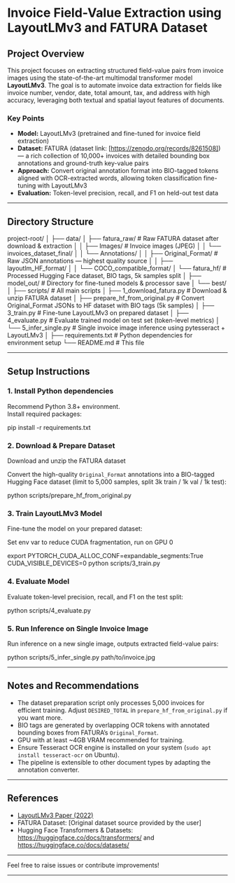 # Invoice Field-Value Extraction using LayoutLMv3 and FATURA Dataset

## Project Overview

This project focuses on extracting structured field-value pairs from invoice images using the state-of-the-art multimodal transformer model **LayoutLMv3**. The goal is to automate invoice data extraction for fields like invoice number, vendor, date, total amount, tax, and address with high accuracy, leveraging both textual and spatial layout features of documents.

### Key Points

- **Model:** LayoutLMv3 (pretrained and fine-tuned for invoice field extraction)
- **Dataset:** FATURA (dataset link: [https://zenodo.org/records/8261508]) — a rich collection of 10,000+ invoices with detailed bounding box annotations and ground-truth key-value pairs
- **Approach:** Convert original annotation format into BIO-tagged tokens aligned with OCR-extracted words, allowing token classification fine-tuning with LayoutLMv3
- **Evaluation:** Token-level precision, recall, and F1 on held-out test data

---

## Directory Structure

project-root/
│
├── data/
│ ├── fatura_raw/ # Raw FATURA dataset after download & extraction
│ │ ├── Images/ # Invoice images (JPEG)
│ │ └── invoices_dataset_final/
│ │ └── Annotations/
│ │ ├── Original_Format/ # Raw JSON annotations — highest quality source
│ │ ├── layoutlm_HF_format/
│ │ └── COCO_compatible_format/
│ └── fatura_hf/ # Processed Hugging Face dataset, BIO tags, 5k samples split
│
├── model_out/ # Directory for fine-tuned models & processor save
│ └── best/
│
├── scripts/ # All main scripts
│ ├── 1_download_fatura.py # Download & unzip FATURA dataset
│ ├── prepare_hf_from_original.py # Convert Original_Format JSONs to HF dataset with BIO tags (5k samples)
│ ├── 3_train.py # Fine-tune LayoutLMv3 on prepared dataset
│ ├── 4_evaluate.py # Evaluate trained model on test set (token-level metrics)
│ └── 5_infer_single.py # Single invoice image inference using pytesseract + LayoutLMv3
│
├── requirements.txt # Python dependencies for environment setup
└── README.md # This file


---

## Setup Instructions

### 1. Install Python dependencies

Recommend Python 3.8+ environment.  
Install required packages:

pip install -r requirements.txt


### 2. Download & Prepare Dataset

Download and unzip the FATURA dataset


Convert the high-quality `Original_Format` annotations into a BIO-tagged Hugging Face dataset (limit to 5,000 samples, split 3k train / 1k val / 1k test):

python scripts/prepare_hf_from_original.py


### 3. Train LayoutLMv3 Model

Fine-tune the model on your prepared dataset:


Set env var to reduce CUDA fragmentation, run on GPU 0

export PYTORCH_CUDA_ALLOC_CONF=expandable_segments:True
CUDA_VISIBLE_DEVICES=0 python scripts/3_train.py


### 4. Evaluate Model

Evaluate token-level precision, recall, and F1 on the test split:


python scripts/4_evaluate.py


### 5. Run Inference on Single Invoice Image

Run inference on a new single image, outputs extracted field-value pairs:



python scripts/5_infer_single.py path/to/invoice.jpg


---

## Notes and Recommendations

- The dataset preparation script only processes 5,000 invoices for efficient training. Adjust `DESIRED_TOTAL` in `prepare_hf_from_original.py` if you want more.
- BIO tags are generated by overlapping OCR tokens with annotated bounding boxes from FATURA’s `Original_Format`.
- GPU with at least ~4GB VRAM recommended for training.
- Ensure Tesseract OCR engine is installed on your system (`sudo apt install tesseract-ocr` on Ubuntu).
- The pipeline is extensible to other document types by adapting the annotation converter.

---

## References

- [LayoutLMv3 Paper (2022)](https://arxiv.org/abs/2204.08387)  
- FATURA Dataset: [Original dataset source provided by the user]  
- Hugging Face Transformers & Datasets: https://huggingface.co/docs/transformers/ and https://huggingface.co/docs/datasets/

---

Feel free to raise issues or contribute improvements!

---  

